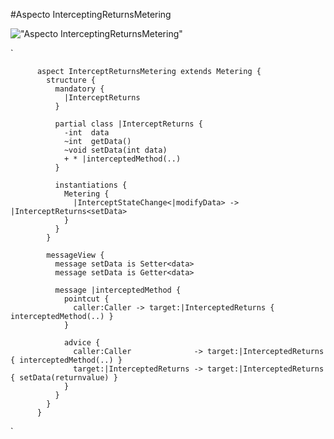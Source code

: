 #Aspecto InterceptingReturnsMetering

!["Aspecto InterceptingReturnsMetering"](/img/InterceptingReturnsMetering.png "Aspecto InterceptingReturnsMetering")

`



          aspect InterceptReturnsMetering extends Metering {
		    structure {
		      mandatory {
			    |InterceptReturns
			  }
			  
			  partial class |InterceptReturns {
			    -int  data
				~int  getData()
				~void setData(int data)
				+ * |interceptedMethod(..)
			  }
			  
			  instantiations {
			    Metering {
				  |InterceptStateChange<|modifyData> -> |InterceptReturns<setData>
				}
			  }
			}
			
			messageView {
			  message setData is Setter<data>
		      message setData is Getter<data>

              message |interceptedMethod {
			    pointcut {
			      caller:Caller -> target:|InterceptedReturns { interceptedMethod(..) }
				}
				
				advice {
			      caller:Caller              -> target:|InterceptedReturns { interceptedMethod(..) }
				  target:|InterceptedReturns -> target:|InterceptedReturns { setData(returnvalue) }
				}
			  }
			}
		  }


`

